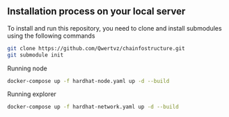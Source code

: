 ## Installation process on your local server

To install and run this repository, you need to clone and install submodules using the following commands

``` bash
git clone https://github.com/Qwertvz/chainfostructure.git
git submodule init
```

Running node
``` bash
docker-compose up -f hardhat-node.yaml up -d --build
```

Running explorer
``` bash
docker-compose up -f hardhat-network.yaml up -d --build
```